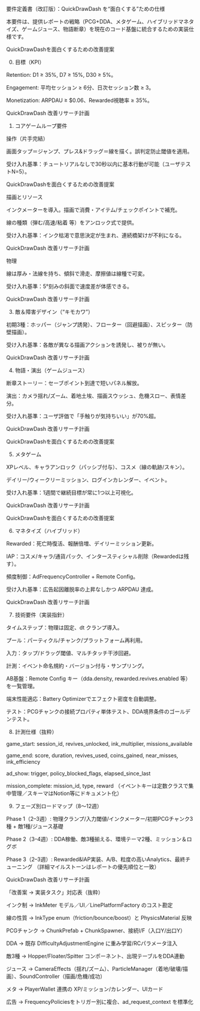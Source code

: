 要件定義書（改訂版）：QuickDrawDash を“面白くする”ための仕様

本要件は、提供レポートの戦略（PCG+DDA、メタゲーム、ハイブリッドマネタイズ、ゲームジュース、物語断章）を現在のコード基盤に統合するための実装仕様です。
 

QuickDrawDashを面白くするための改善提案

0. 目標（KPI）

Retention: D1 ≥ 35%, D7 ≥ 15%, D30 ≥ 5%。

Engagement: 平均セッション ≥ 6分、日次セッション数 ≥ 3。

Monetization: ARPDAU ≥ $0.06、Rewarded視聴率 ≥ 35%。 

QuickDrawDash 改善リサーチ計画

1. コアゲームループ要件

操作（片手完結）

画面タップ＝ジャンプ、プレス&ドラッグ＝線を描く。誤判定防止閾値を適用。

受け入れ基準：チュートリアルなしで30秒以内に基本行動が可能（ユーザテストN=5）。

QuickDrawDashを面白くするための改善提案

描画とリソース

インクメーターを導入。描画で消費・アイテム/チェックポイントで補充。

線の種類（弾む/高速/粘着 等）をアンロック式で提供。

受け入れ基準：インク枯渇で意思決定が生まれ、連続橋架けが不利になる。

QuickDrawDash 改善リサーチ計画

物理

線は厚み・法線を持ち、傾斜で滑走、摩擦値は線種で可変。

受け入れ基準：5°刻みの斜面で速度差が体感できる。

QuickDrawDash 改善リサーチ計画


3. 敵＆障害デザイン（“キモカワ”）

初期3種：ホッパー（ジャンプ誘発）、フローター（回避描画）、スピッター（防壁描画）。

受け入れ基準：各敵が異なる描画アクションを誘発し、被りが無い。

QuickDrawDash 改善リサーチ計画

4. 物語・演出（ゲームジュース）

断章ストーリー：セーブポイント到達で短いパネル解放。

演出：カメラ揺れ/ズーム、着地土埃、描画スウッシュ、危機スロー、表情差分。

受け入れ基準：ユーザ評価で「手触りが気持ちいい」が70%超。

QuickDrawDash 改善リサーチ計画

 

QuickDrawDashを面白くするための改善提案

5. メタゲーム

XPレベル、キャラアンロック（パッシブ付与）、コスメ（線の軌跡/スキン）。

デイリー/ウィークリーミッション、ログインカレンダー、イベント。

受け入れ基準：1週間で継続目標が常に1つ以上可視化。

QuickDrawDash 改善リサーチ計画

 

QuickDrawDashを面白くするための改善提案

6. マネタイズ（ハイブリッド）

Rewarded：死亡時復活、報酬倍増、デイリーミッション更新。

IAP：コスメ/キャラ/通貨パック、インタースティシャル削除（Rewardedは残す）。

頻度制御：AdFrequencyController + Remote Config。

受け入れ基準：広告起因離脱率の上昇なしかつ ARPDAU 達成。

QuickDrawDash 改善リサーチ計画

7. 技術要件（実装指針）

タイムステップ：物理は固定、dt クランプ導入。

プール：パーティクル/チャンク/プラットフォーム再利用。

入力：タップ/ドラッグ閾値、マルチタッチ干渉回避。

計測：イベント命名規約・バージョン付与・サンプリング。

AB基盤：Remote Config キー（dda.density, rewarded.revives.enabled 等）を一覧管理。

端末性能適応：Battery Optimizerでエフェクト密度を自動調整。

テスト：PCGチャンクの接続プロパティ単体テスト、DDA境界条件のゴールデンテスト。

8. 計測仕様（抜粋）

game_start: session_id, revives_unlocked, ink_multiplier, missions_available

game_end: score, duration, revives_used, coins_gained, near_misses, ink_efficiency

ad_show: trigger, policy_blocked_flags, elapsed_since_last

mission_complete: mission_id, type, reward
（イベントキーは定数クラスで集中管理／スキーマはNotion等にドキュメント化）

9. フェーズ別ロードマップ（8〜12週）

Phase 1（2–3週）: 物理クランプ/入力閾値/インクメーター/初期PCGチャンク3種 + 敵1種/ジュース基礎

Phase 2（3–4週）: DDA稼働、敵3種揃える、環境テーマ2種、ミッション＆ログボ

Phase 3（2–3週）: Rewarded&IAP実装、A/B、粒度の高いAnalytics、最終チューニング
（詳細マイルストーンはレポートの優先順位と一致）

QuickDrawDash 改善リサーチ計画

「改善案 → 実装タスク」対応表（抜粋）

インク制 → InkMeter モデル／UI／LinePlatformFactory のコスト勘定

線の性質 → InkType enum（friction/bounce/boost）と PhysicsMaterial 反映

PCGチャンク → ChunkPrefab + ChunkSpawner、接続I/F（入口Y/出口Y）

DDA → 既存 DifficultyAdjustmentEngine に重み学習/RCパラメータ注入

敵3種 → Hopper/Floater/Spitter コンポーネント、出現テーブルをDDA連動

ジュース → CameraEffects（揺れ/ズーム）、ParticleManager（着地/破壊/描画）、SoundController（描画/危機/成功）

メタ → PlayerWallet 連携の XP/ミッション/カレンダー、UIカード

広告 → FrequencyPoliciesをトリガー別に複合、ad_request_context を標準化

